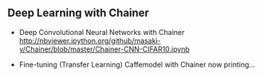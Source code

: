 ## Deep Learning with Chainer  

* Deep Convolutional Neural Networks with Chainer  
http://nbviewer.ipython.org/github/masaki-y/Chainer/blob/master/Chainer-CNN-CIFAR10.ipynb

* Fine-tuning (Transfer Learning) Caffemodel with Chainer
now printing...
